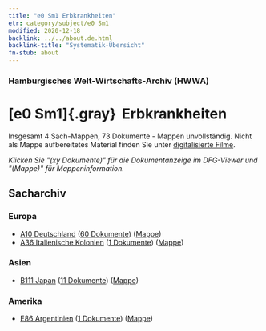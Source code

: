 ```yaml
---
title: "e0 Sm1 Erbkrankheiten"
etr: category/subject/e0 Sm1
modified: 2020-12-18
backlink: ../../about.de.html
backlink-title: "Systematik-Übersicht"
fn-stub: about
---
```


### Hamburgisches Welt-Wirtschafts-Archiv (HWWA)
# [e0 Sm1]{.gray}&#8201; Erbkrankheiten&#160; 




Insgesamt 4 Sach-Mappen, 73 Dokumente - Mappen unvollständig.
Nicht als Mappe aufbereitetes Material finden Sie unter [digitalisierte Filme](/film/h1_sh).

_Klicken Sie "(xy Dokumente)" für die Dokumentanzeige im DFG-Viewer und "(Mappe)" für Mappeninformation._

## Sacharchiv




### Europa

- [A10 Deutschland](../../../geo/about.de.html#A10) (<a href="https://dfg-viewer.de/show/?tx_dlf[id]=https://pm20.zbw.eu/mets/sh/1261xx/126128/1442xx/144278/public.mets.de.xml" target="_blank">60 Dokumente</a>) ([Mappe](http://purl.org/pressemappe20/folder/sh/126128,144278))
- [A36 Italienische Kolonien](../../../geo/about.de.html#A36) (<a href="https://dfg-viewer.de/show/?tx_dlf[id]=https://pm20.zbw.eu/mets/sh/1410xx/141012/1442xx/144278/public.mets.de.xml" target="_blank">1 Dokumente</a>) ([Mappe](http://purl.org/pressemappe20/folder/sh/141012,144278))

### Asien

- [B111 Japan](../../../geo/about.de.html#B111) (<a href="https://dfg-viewer.de/show/?tx_dlf[id]=https://pm20.zbw.eu/mets/sh/1412xx/141272/1442xx/144278/public.mets.de.xml" target="_blank">11 Dokumente</a>) ([Mappe](http://purl.org/pressemappe20/folder/sh/141272,144278))

### Amerika

- [E86 Argentinien](../../../geo/about.de.html#E86) (<a href="https://dfg-viewer.de/show/?tx_dlf[id]=https://pm20.zbw.eu/mets/sh/1416xx/141692/1442xx/144278/public.mets.de.xml" target="_blank">1 Dokumente</a>) ([Mappe](http://purl.org/pressemappe20/folder/sh/141692,144278))


